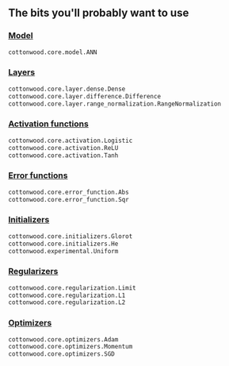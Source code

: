 ## The bits you'll probably want to use

### [Model](https://github.com/brohrer/cottonwood/blob/main/cottonwood/core/model.py)
```python   
cottonwood.core.model.ANN
```

### [Layers](https://github.com/brohrer/cottonwood/blob/main/cottonwood/core/layers/)
```python   
cottonwood.core.layer.dense.Dense
cottonwood.core.layer.difference.Difference
cottonwood.core.layer.range_normalization.RangeNormalization
```

### [Activation functions](https://github.com/brohrer/cottonwood/blob/main/cottonwood/core/activation.py)
```python   
cottonwood.core.activation.Logistic
cottonwood.core.activation.ReLU
cottonwood.core.activation.Tanh
```

### [Error functions](https://github.com/brohrer/cottonwood/blob/main/cottonwood/core/error_function.py)
```python
cottonwood.core.error_function.Abs
cottonwood.core.error_function.Sqr
```

### [Initializers](https://github.com/brohrer/cottonwood/blob/main/cottonwood/core/initializers.py)
```python
cottonwood.core.initializers.Glorot
cottonwood.core.initializers.He
cottonwood.experimental.Uniform
```

### [Regularizers](https://github.com/brohrer/cottonwood/blob/main/cottonwood/core/regularization.py)
```python
cottonwood.core.regularization.Limit
cottonwood.core.regularization.L1
cottonwood.core.regularization.L2
```


### [Optimizers](https://github.com/brohrer/cottonwood/blob/main/cottonwood/core/optimizers.py)
```python
cottonwood.core.optimizers.Adam
cottonwood.core.optimizers.Momentum
cottonwood.core.optimizers.SGD
```

